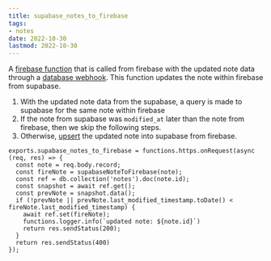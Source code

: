 ```yaml
---
title: supabase_notes_to_firebase
tags:
- notes
date: 2022-10-30
lastmod: 2022-10-30
---
```


A [firebase function](firebase%20function.md) that is called from firebase with the updated note data through a [database webhook](https://supabase.com/docs/guides/database/webhooks). This function updates the note within firebase from supabase.

1. With the updated note data from the supabase, a query is made to supabase for the same note within firebase
1. If the note from supabase was `modified_at` later than the note from firebase, then we skip the following steps.
1. Otherwise, [upsert](https://supabase.com/docs/reference/javascript/upsert) the updated note into supabase from firebase.

````
exports.supabase_notes_to_firebase = functions.https.onRequest(async (req, res) => {
  const note = req.body.record;
  const fireNote = supabaseNoteToFirebase(note);
  const ref = db.collection('notes').doc(note.id);
  const snapshot = await ref.get();
  const prevNote = snapshot.data();
  if (!prevNote || prevNote.last_modified_timestamp.toDate() < fireNote.last_modified_timestamp) {
    await ref.set(fireNote);
    functions.logger.info(`updated note: ${note.id}`)
    return res.sendStatus(200);
  }
  return res.sendStatus(400)
});
````
